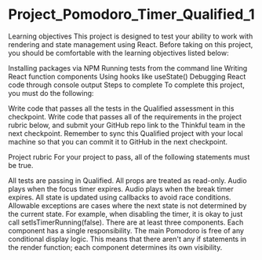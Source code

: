 # Project_Pomodoro_Timer_Qualified_1
Learning objectives
This project is designed to test your ability to work with rendering and state management using React. Before taking on this project, you should be comfortable with the learning objectives listed below:

Installing packages via NPM
Running tests from the command line
Writing React function components
Using hooks like useState()
Debugging React code through console output
Steps to complete
To complete this project, you must do the following:

Write code that passes all the tests in the Qualified assessment in this checkpoint.
Write code that passes all of the requirements in the project rubric below, and submit your GitHub repo link to the Thinkful team in the next checkpoint.
Remember to sync this Qualified project with your local machine so that you can commit it to GitHub in the next checkpoint.

Project rubric
For your project to pass, all of the following statements must be true.

All tests are passing in Qualified.
All props are treated as read-only.
Audio plays when the focus timer expires.
Audio plays when the break timer expires.
All state is updated using callbacks to avoid race conditions. Allowable exceptions are cases where the next state is not determined by the current state. For example, when disabling the timer, it is okay to just call setIsTimerRunning(false).
There are at least three components.
Each component has a single responsibility.
The main Pomodoro is free of any conditional display logic. This means that there aren't any if statements in the render function; each component determines its own visibility.
